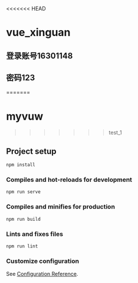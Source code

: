 <<<<<<< HEAD
# vue_xinguan

## 登录账号16301148
## 密码123
=======
# myvuw

>>>>>>> test_1
## Project setup
```
npm install
```

### Compiles and hot-reloads for development
```
npm run serve
```

### Compiles and minifies for production
```
npm run build
```

### Lints and fixes files
```
npm run lint
```

### Customize configuration
See [Configuration Reference](https://cli.vuejs.org/config/).
